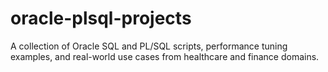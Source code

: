 # oracle-plsql-projects
A collection of Oracle SQL and PL/SQL scripts, performance tuning examples, and real-world use cases from healthcare and finance domains.
